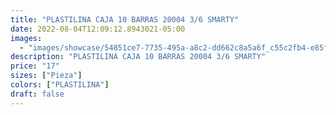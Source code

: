 ```yaml
---
title: "PLASTILINA CAJA 10 BARRAS 20004 3/6 SMARTY"
date: 2022-08-04T12:09:12.8943021-05:00
images:
  - "images/showcase/54851ce7-7735-495a-a8c2-dd662c8a5a6f_c55c2fb4-e85f-464c-b7e6-da3aa1e9a9c1.webp"
description: "PLASTILINA CAJA 10 BARRAS 20004 3/6 SMARTY"
price: "17"
sizes: ["Pieza"]
colors: ["PLASTILINA"]
draft: false
---
```


